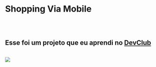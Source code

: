 <h1>Shopping Via Mobile</h1>
<br>
<br>
<h2>Esse foi um projeto que eu aprendi no <a href="https://rodolfomori.com.br/devclub">DevClub</a></h2>
<br>
<img src="https://github.com/FilipiCA/Shopping-Via-Mobile/blob/main/img/Shopping%20-%20Note.png?raw=true"/>
